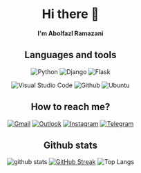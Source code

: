 <div align="center">
  
# Hi there 👋

**I'm Abolfazl Ramazani**
  
## Languages and tools
![Python](https://img.shields.io/badge/python%20-%2314354C.svg?&style=for-the-badge&logo=python&logoColor=white)
![Django](https://img.shields.io/badge/django%20-%23092E20.svg?&style=for-the-badge&logo=django&logoColor=white)
![Flask](https://img.shields.io/badge/Flask-000000?style=for-the-badge&logo=flask&logoColor=white)

![Visual Studio Code](https://img.shields.io/badge/Visual%20Studio%20Code-0078d7.svg?style=for-the-badge&logo=visual-studio-code&logoColor=white)
![Github](https://img.shields.io/badge/github%20-%23121011.svg?&style=for-the-badge&logo=github&logoColor=white)
![Ubuntu](https://img.shields.io/badge/Ubuntu-E95420?style=for-the-badge&logo=ubuntu&logoColor=white)

## How to reach me?
[![Gmail](https://img.shields.io/badge/Gmail-D14836?style=for-the-badge&logo=gmail&logoColor=white)](mailto:abolfazlramazani86@gmail.com)
[![Outlook](https://img.shields.io/badge/Outlook-0078D4?style=for-the-badge&logo=microsoft-outlook&logoColor=white)](mailto:abolfazlramazani86@outlook.com)
[![Instagram](https://img.shields.io/badge/Instagram%20-%23E4405F.svg?&style=for-the-badge&logo=Instagram&logoColor=white)](https://www.instagram.com/a.b.ramazani/)
[![Telegram](https://img.shields.io/badge/Telegram-2CA5E0?style=for-the-badge&logo=telegram&logoColor=white)](https://t.me/A_b_Ramazani86)

## Github stats
![github stats](https://github-readme-stats.vercel.app/api?username=abramazani&show_icons=true&include_all_commits=true&theme=prussian&count_private=true) 
[![GitHub Streak](https://github-readme-streak-stats.herokuapp.com?user=abramazani&theme=prussian&date_format=j%20M%5B%20Y%5D)](https://git.io/streak-stats)
![Top Langs](https://github-readme-stats.vercel.app/api/top-langs/?username=abramazani&theme=prussian&layout=compact&custom_title=Used%20languages)
  
</div>
